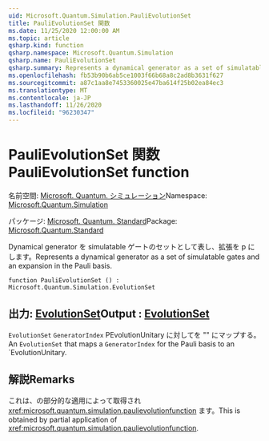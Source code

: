 ```yaml
---
uid: Microsoft.Quantum.Simulation.PauliEvolutionSet
title: PauliEvolutionSet 関数
ms.date: 11/25/2020 12:00:00 AM
ms.topic: article
qsharp.kind: function
qsharp.namespace: Microsoft.Quantum.Simulation
qsharp.name: PauliEvolutionSet
qsharp.summary: Represents a dynamical generator as a set of simulatable gates and an expansion in the Pauli basis.
ms.openlocfilehash: fb53b90b6ab5ce1003f66b68a8c2ad8b3631f627
ms.sourcegitcommit: a87c1aa8e7453360025e47ba614f25b02ea84ec3
ms.translationtype: MT
ms.contentlocale: ja-JP
ms.lasthandoff: 11/26/2020
ms.locfileid: "96230347"
---
```

# <a name="paulievolutionset-function"></a><span data-ttu-id="442d5-102">PauliEvolutionSet 関数</span><span class="sxs-lookup"><span data-stu-id="442d5-102">PauliEvolutionSet function</span></span>

<span data-ttu-id="442d5-103">名前空間: [Microsoft. Quantum. シミュレーション](xref:Microsoft.Quantum.Simulation)</span><span class="sxs-lookup"><span data-stu-id="442d5-103">Namespace: [Microsoft.Quantum.Simulation](xref:Microsoft.Quantum.Simulation)</span></span>

<span data-ttu-id="442d5-104">パッケージ: [Microsoft. Quantum. Standard](https://nuget.org/packages/Microsoft.Quantum.Standard)</span><span class="sxs-lookup"><span data-stu-id="442d5-104">Package: [Microsoft.Quantum.Standard](https://nuget.org/packages/Microsoft.Quantum.Standard)</span></span>


<span data-ttu-id="442d5-105">Dynamical generator を simulatable ゲートのセットとして表し、拡張を p にします。</span><span class="sxs-lookup"><span data-stu-id="442d5-105">Represents a dynamical generator as a set of simulatable gates and an expansion in the Pauli basis.</span></span>

```qsharp
function PauliEvolutionSet () : Microsoft.Quantum.Simulation.EvolutionSet
```


## <a name="output--evolutionset"></a><span data-ttu-id="442d5-106">出力: [EvolutionSet](xref:Microsoft.Quantum.Simulation.EvolutionSet)</span><span class="sxs-lookup"><span data-stu-id="442d5-106">Output : [EvolutionSet](xref:Microsoft.Quantum.Simulation.EvolutionSet)</span></span>

<span data-ttu-id="442d5-107">`EvolutionSet` `GeneratorIndex` PEvolutionUnitary に対してを "" にマップする。</span><span class="sxs-lookup"><span data-stu-id="442d5-107">An `EvolutionSet` that maps a `GeneratorIndex` for the Pauli basis to an \`EvolutionUnitary.</span></span>

## <a name="remarks"></a><span data-ttu-id="442d5-108">解説</span><span class="sxs-lookup"><span data-stu-id="442d5-108">Remarks</span></span>

<span data-ttu-id="442d5-109">これは、の部分的な適用によって取得され <xref:microsoft.quantum.simulation.paulievolutionfunction> ます。</span><span class="sxs-lookup"><span data-stu-id="442d5-109">This is obtained by partial application of <xref:microsoft.quantum.simulation.paulievolutionfunction>.</span></span>